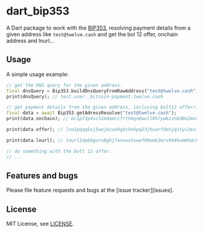 # dart_bip353

A Dart package to work with the [BIP353](https://bips.dev/353/), resolving payment details from a given address like `test@twelve.cash` and get the bol 12 offer, onchain address and lnurl...

## Usage

A simple usage example:

```dart
// get the DNS query for the given address.
final dnsQuery = Bip353.buildDnsQueryFromRawAddress("test@twelve.cash");
print(dnsQuery); // test.user._bitcoin-payment.twelve.cash

// get payment details from the given address, inclusing bolt12 offerr, bitcoin onchain address and lnurl.
final data = await Bip353.getAdressResolve("test@twelve.cash");
print(data.onchain); // bc1p73p4sc52mdamccfrth4gn8wull0h7ywkzzn6d8e2mxqr4m7evdqqwusn64

print(data.offer); // lno1pqqq5xj5wajkcan9gdshx6pq23jhxarfdenjqstyv3ex2umnzcss80xkrjkyrjk43u5dgu8f6a450fg2cnjtg7lhg76c3gtk5gdhshns

print(data.lnurl); // lnurl1dp68gurn8ghj7anvwshxwef09emk2mrv944kummhdchkcmn4wfk8qte3xf6x2um50n5cup

// do something with the bolt 12 offer.
// ...
```

## Features and bugs

Please file feature requests and bugs at the [issue tracker][issues].

## License

MIT License, see [LICENSE](LICENSE).

